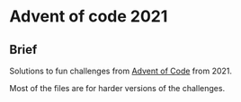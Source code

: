 # Advent of code 2021

## Brief ##

Solutions to fun challenges from [Advent of Code](https://adventofcode.com/) from 2021.

Most of the files are for harder versions of the challenges.